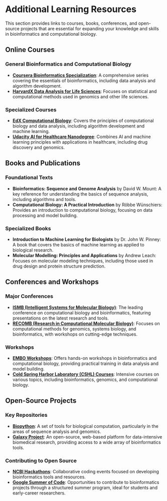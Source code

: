 # Additional Learning Resources

This section provides links to courses, books, conferences, and open-source projects that are essential for expanding your knowledge and skills in bioinformatics and computational biology.

## Online Courses
### General Bioinformatics and Computational Biology
- **[Coursera Bioinformatics Specialization](https://www.coursera.org/specializations/bioinformatics)**: A comprehensive series covering the essentials of bioinformatics, including data analysis and algorithm development.
- **[HarvardX Data Analysis for Life Sciences](https://www.edx.org/professional-certificate/harvardx-data-analysis-for-life-sciences)**: Focuses on statistical and computational methods used in genomics and other life sciences.

### Specialized Courses
- **[EdX Computational Biology](https://www.edx.org/course/computational-biology)**: Covers the principles of computational biology and data analysis, including algorithm development and machine learning.
- **[Udacity AI for Healthcare Nanodegree](https://www.udacity.com/course/ai-for-healthcare-nanodegree--nd320)**: Combines AI and machine learning principles with applications in healthcare, including drug discovery and genomics.

## Books and Publications
### Foundational Texts
- **Bioinformatics: Sequence and Genome Analysis** by David W. Mount: A key reference for understanding the basics of sequence analysis, including algorithms and tools.
- **Computational Biology: A Practical Introduction** by Röbbe Wünschiers: Provides an introduction to computational biology, focusing on data processing and model building.

### Specialized Books
- **Introduction to Machine Learning for Biologists** by Dr. John W. Pinney: A book that covers the basics of machine learning as applied to biological research.
- **Molecular Modelling: Principles and Applications** by Andrew Leach: Focuses on molecular modeling techniques, including those used in drug design and protein structure prediction.

## Conferences and Workshops
### Major Conferences
- **[ISMB (Intelligent Systems for Molecular Biology)](https://www.iscb.org/ismbeccb2021)**: The leading conference on computational biology and bioinformatics, featuring presentations on the latest research and tools.
- **[RECOMB (Research in Computational Molecular Biology)](https://recomb2021.org/)**: Focuses on computational methods for genomics, systems biology, and bioinformatics, with workshops on cutting-edge techniques.

### Workshops
- **[EMBO Workshops](https://www.embo.org/events)**: Offers hands-on workshops in bioinformatics and computational biology, providing practical training in data analysis and model building.
- **[Cold Spring Harbor Laboratory (CSHL) Courses](https://meetings.cshl.edu/courses.html)**: Intensive courses on various topics, including bioinformatics, genomics, and computational biology.

## Open-Source Projects
### Key Repositories
- **[Biopython](https://biopython.org/)**: A set of tools for biological computation, particularly in the areas of sequence analysis and genomics.
- **[Galaxy Project](https://galaxyproject.org/)**: An open-source, web-based platform for data-intensive biomedical research, providing access to a wide array of bioinformatics tools.

### Contributing to Open Source
- **[NCBI Hackathons](https://ncbiinsights.ncbi.nlm.nih.gov/tag/hackathon/)**: Collaborative coding events focused on developing bioinformatics tools and resources.
- **[Google Summer of Code](https://summerofcode.withgoogle.com/)**: Opportunities to contribute to bioinformatics projects through a structured summer program, ideal for students and early-career researchers.
